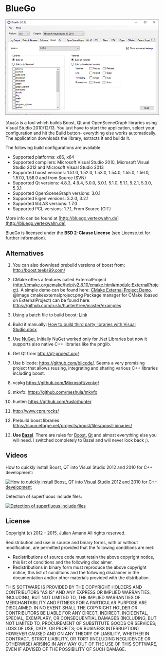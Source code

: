 BlueGo
======

![Screenshot of BlueGo](screenshots/BlueGo1.png)

`BlueGo` is a tool which builds Boost, Qt and OpenSceneGraph libraries using Visual Studio 2010/12/13. You just have to start the application, select your configuration and hit the Build button- everything else works automatically. The application downloads the library, extracts it and builds it.

The following build configurations are available:

* Supported platforms: x86, x64
* Supported compilers: Microsoft Visual Studio 2010, Microsoft Visual Studio 2012 and Microsoft Visual Studio 2013
* Supported boost versions: 1.51.0, 1.52.0, 1.53.0, 1.54.0, 1.55.0, 1.56.0, 1.57.0, 1.58.0 and from Source (SVN)
* Supported Qt versions: 4.8.3, 4.8.4, 5.0.0, 5.0.1, 5.1.0, 5.1.1, 5.2.1, 5.3.0, 5.3.1
* Supported OpenSceneGraph versions: 3.0.1
* Supported Eigen versions: 3.2.0, 3.2.1
* Supported libLAS versions: 1.7.0
* Supported PCL versions: 1.7.1, From Source (GIT)

More info can be found at [http://bluego.vertexwahn.de](http://bluego.vertexwahn.de)

BlueGo is licensed under the **BSD 2-Clause License** (see License.txt for further information).

## Alternatives ##
1. You can also download prebuild versions of boost from: <a href="http://boost.teeks99.com/">http://boost.teeks99.com/</a>

2. CMake offers a features called ExternalProject (<a href="http://cmake.org/cmake/help/v2.8.10/cmake.html#module:ExternalProject">http://cmake.org/cmake/help/v2.8.10/cmake.html#module:ExternalProject</a>).
A simple demo can be found here: <a href="https://bitbucket.org/Vertexwahn/cmakedemos/src/ec4988812eee4661fa7ac64c9fe4a6f1a4decf13/ExternalProject/CMakeLists.txt?at=default">CMake External Project Demo</a>.
@image cmakeexternalproject.png
Package manager for CMake (based on ExternalProject) can be found here: <a href="https://github.com/ruslo/hunter/tree/master/examples">https://github.com/ruslo/hunter/tree/master/examples</a>

3. Using a batch file to build boost:
<a href="http://www.codeproject.com/Articles/11597/Building-Boost-libraries-for-Visual-Studio">Link</a>

4. Build it manually: <a href="https://bitbucket.org/Vertexwahn/bluego/src/b128e16bf5260b2eea1e5750fe51fdd46015f0df/How%20to%20build%20third%20party%20libraries%20with%20Visual%20Studio.docx?at=default">How to build third party libraries with Visual Studio.docx</a>

5. Use <a href="http://www.nuget.org/">NuGet</a>. Initially NuGet worked only for .Net Libraries but now it supports also native C++ libraries like the pnglib.

6. Get Qt from http://qt-project.org/

7. Use biicode: https://github.com/biicode/. Seems a very promising project that allows reusing, integrating and sharing various C++ libraries including boost.

8. vcpkg https://github.com/Microsoft/vcpkg/

9. mkvfx: https://github.com/meshula/mkvfx

10. hunter: https://github.com/ruslo/hunter

11. http://www.cpm.rocks/

12. Prebuild boost libraries https://sourceforge.net/projects/boost/files/boost-binaries/

13. **Use [Bazel](https://bazel.build/)**. There are rules for [Boost](https://github.com/nelhage/rules_boost), [Qt](https://github.com/Vertexwahn/rules_qt6) and almost everything else you will need. I switched completely to Bazel and will never look back ;).

## Videos ##

How to quickly install Boost, QT into Visual Studio 2012 and 2010 for C++ development:

[![How to quickly install Boost, QT into Visual Studio 2012 and 2010 for C++ development](https://img.youtube.com/vi/nxQzXQlhJ2E/0.jpg)](https://www.youtube.com/watch?v=nxQzXQlhJ2E)

Detection of superfluous include files:

[![Detection of superfluous include files](https://img.youtube.com/vi/kAvkTGJq7hM/0.jpg)](https://www.youtube.com/watch?v=kAvkTGJq7hM)

## License ##

Copyright (c) 2012 - 2015, Julian Amann
All rights reserved.

Redistribution and use in source and binary forms, with or without modification, are permitted provided that the following conditions are met:

- Redistributions of source code must retain the above copyright notice, this list of conditions and the following disclaimer.
- Redistributions in binary form must reproduce the above copyright notice, this list of conditions and the following disclaimer in the documentation and/or other materials provided with the distribution.

THIS SOFTWARE IS PROVIDED BY THE COPYRIGHT HOLDERS AND CONTRIBUTORS "AS IS" AND ANY EXPRESS OR IMPLIED WARRANTIES, INCLUDING, BUT NOT LIMITED TO, THE IMPLIED WARRANTIES OF MERCHANTABILITY AND FITNESS FOR A PARTICULAR PURPOSE ARE DISCLAIMED. IN NO EVENT SHALL THE COPYRIGHT HOLDER OR CONTRIBUTORS BE LIABLE FOR ANY DIRECT, INDIRECT, INCIDENTAL, SPECIAL, EXEMPLARY, OR CONSEQUENTIAL DAMAGES (INCLUDING, BUT NOT LIMITED TO, PROCUREMENT OF SUBSTITUTE GOODS OR SERVICES; LOSS OF USE, DATA, OR PROFITS; OR BUSINESS INTERRUPTION) HOWEVER CAUSED AND ON ANY THEORY OF LIABILITY, WHETHER IN CONTRACT, STRICT LIABILITY, OR TORT (INCLUDING NEGLIGENCE OR OTHERWISE) ARISING IN ANY WAY OUT OF THE USE OF THIS SOFTWARE, EVEN IF ADVISED OF THE POSSIBILITY OF SUCH DAMAGE.
